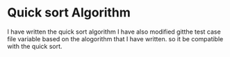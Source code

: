 # Quick sort Algorithm

I have written the quick sort algorithm I have also modified gitthe test case file variable based on the alogorithm that I have written. so it be compatible with the quick sort.